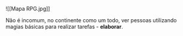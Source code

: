 ![[Mapa RPG.jpg]]

Não é incomum, no continente como um todo, ver pessoas utilizando magias básicas para realizar tarefas - **elaborar**.